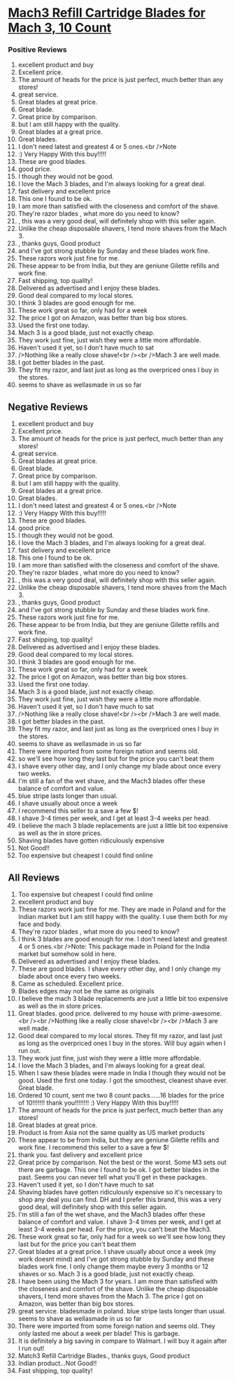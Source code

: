 # [Mach3 Refill Cartridge Blades for Mach 3, 10 Count](https://products.checkmycream.com/products/Mach3-Refill-Cartridge-Blades-for-Mach-3-10-Count.html)

### Positive Reviews

<ol>
      <li>excellent product and buy</li>
      <li>Excellent price.</li>
      <li>The amount of heads for the price is just perfect, much better than any stores!</li>
      <li>great service.</li>
      <li>Great blades at great price.</li>
      <li>Great blade.</li>
      <li>Great price by comparison.</li>
      <li>but I am still happy with the quality.</li>
      <li>Great blades at a great price.  </li>
      <li>Great blades.</li>
      <li>I don&#x27;t need latest and greatest 4 or 5 ones.&lt;br /&gt;Note</li>
      <li>:) Very Happy With this buy!!!!!</li>
      <li>These are good blades.  </li>
      <li>good price.</li>
      <li>I though they would not be good.  </li>
      <li>I love the Mach 3 blades, and I&#x27;m always looking for a great deal.</li>
      <li>fast delivery and excellent price</li>
      <li>This one I found to be ok.  </li>
      <li>I am more than satisfied with the closeness and comfort of the shave.</li>
      <li>They&#x27;re razor blades , what more do you need to know?</li>
      <li>, this was a very good deal, will definitely shop with this seller again.</li>
      <li>Unlike the cheap disposable shavers, I tend more shaves from the Mach 3.</li>
      <li>, thanks guys, Good product</li>
      <li>and I&#x27;ve got strong stubble by Sunday and these blades work fine.  </li>
      <li>These razors work just fine for me.</li>
      <li>These appear to be from India, but they are geniune Gilette refills and work fine.  </li>
      <li>Fast shipping, top quality!</li>
      <li>Delivered as advertised and I enjoy these blades.</li>
      <li>Good deal compared to my local stores.</li>
      <li>I think 3 blades are good enough for me.  </li>
      <li>These work great so far, only had for a week</li>
      <li>The price I got on Amazon, was better than big box stores.</li>
      <li>Used the first one today.  </li>
      <li>Mach 3 is a good blade, just not exactly cheap.</li>
      <li>They work just fine, just wish they were a little more affordable.</li>
      <li>Haven&#x27;t used it yet, so I don&#x27;t have much to sat</li>
      <li>/&gt;Nothing like a really close shave!&lt;br /&gt;&lt;br /&gt;Mach 3 are well made.</li>
      <li>I got better blades in the past.  </li>
      <li>They fit my razor, and last just as long as the overpriced ones I buy in the stores.  </li>
      <li>seems to shave as wellasmade in us so far</li>
</ol>


<h2>Negative Reviews</h2>
<ol>
<li> excellent product and buy</li>
<li> Excellent price.</li>
<li> The amount of heads for the price is just perfect, much better than any stores!</li>
<li> great service.</li>
<li> Great blades at great price.</li>
<li> Great blade.</li>
<li> Great price by comparison.</li>
<li> but I am still happy with the quality.</li>
<li> Great blades at a great price.  </li>
<li> Great blades.</li>
<li> I don&#x27;t need latest and greatest 4 or 5 ones.&lt;br /&gt;Note</li>
<li> :) Very Happy With this buy!!!!!</li>
<li> These are good blades.  </li>
<li> good price.</li>
<li> I though they would not be good.  </li>
<li> I love the Mach 3 blades, and I&#x27;m always looking for a great deal.</li>
<li> fast delivery and excellent price</li>
<li> This one I found to be ok.  </li>
<li> I am more than satisfied with the closeness and comfort of the shave.</li>
<li> They&#x27;re razor blades , what more do you need to know?</li>
<li> , this was a very good deal, will definitely shop with this seller again.</li>
<li> Unlike the cheap disposable shavers, I tend more shaves from the Mach 3.</li>
<li> , thanks guys, Good product</li>
<li> and I&#x27;ve got strong stubble by Sunday and these blades work fine.  </li>
<li> These razors work just fine for me.</li>
<li> These appear to be from India, but they are geniune Gilette refills and work fine.  </li>
<li> Fast shipping, top quality!</li>
<li> Delivered as advertised and I enjoy these blades.</li>
<li> Good deal compared to my local stores.</li>
<li> I think 3 blades are good enough for me.  </li>
<li> These work great so far, only had for a week</li>
<li> The price I got on Amazon, was better than big box stores.</li>
<li> Used the first one today.  </li>
<li> Mach 3 is a good blade, just not exactly cheap.</li>
<li> They work just fine, just wish they were a little more affordable.</li>
<li> Haven&#x27;t used it yet, so I don&#x27;t have much to sat</li>
<li> /&gt;Nothing like a really close shave!&lt;br /&gt;&lt;br /&gt;Mach 3 are well made.</li>
<li> I got better blades in the past.  </li>
<li> They fit my razor, and last just as long as the overpriced ones I buy in the stores.  </li>
<li> seems to shave as wellasmade in us so far</li>
<li> There were imported from some foreign nation and seems old.</li>
<li> so we&#x27;ll see how long they last but for the price you can&#x27;t beat them</li>
<li> I shave every other day, and I only change my blade about once every two weeks.</li>
<li> I&#x27;m still a fan of the wet shave, and the Mach3 blades offer these balance of comfort and value.</li>
<li> blue stripe lasts longer than usual.</li>
<li> I shave usually about once a week</li>
<li> I recommend this seller to a save a few $!</li>
<li> I shave 3-4 times per week, and I get at least 3-4 weeks per head.</li>
<li> I believe the mach 3 blade replacements are just a little bit too expensive as well as the in store prices.</li>
<li> Shaving blades have gotten ridiculously expensive</li>
<li> Not Good!!</li>
<li> Too expensive but cheapest I could find online</li>
</ol>

<h2>All Reviews</h2>

<ol>
    <li> Too expensive but cheapest I could find online</li>
    <li> excellent product and buy</li>
    <li> These razors work just fine for me. They are made in Poland and for the Indian market but I am still happy with the quality. I use them both for my face and body.</li>
    <li> They&#x27;re razor blades , what more do you need to know?</li>
    <li> I think 3 blades are good enough for me.  I don&#x27;t need latest and greatest 4 or 5 ones.&lt;br /&gt;Note: This package made in Poland for the India market but somehow sold in here.</li>
    <li> Delivered as advertised and I enjoy these blades.</li>
    <li> These are good blades.  I shave every other day, and I only change my blade about once every two weeks.</li>
    <li> Came as scheduled.  Excellent price.</li>
    <li> Blades edges may not be the same as originals</li>
    <li> I believe the mach 3 blade replacements are just a little bit too expensive as well as the in store prices.</li>
    <li> Great blades. good price. delivered to my house with prime-awesome.&lt;br /&gt;&lt;br /&gt;Nothing like a really close shave!&lt;br /&gt;&lt;br /&gt;Mach 3 are well made.</li>
    <li> Good deal compared to my local stores. They fit my razor, and last just as long as the overpriced ones I buy in the stores.  Will buy again when I run out.</li>
    <li> They work just fine, just wish they were a little more affordable.</li>
    <li> I love the Mach 3 blades, and I&#x27;m always looking for a great deal.</li>
    <li> When I saw these blades were made in India I though they would not be good.  Used the first one today.  I got the smoothest, cleanest shave ever.  Great blade.</li>
    <li> Ordered 10 count, sent me two 8 count packs......16 blades for the price of 10!!!!!!! thank you!!!!!!!! :) Very Happy With this buy!!!!!</li>
    <li> The amount of heads for the price is just perfect, much better than any stores!</li>
    <li> Great blades at great price.</li>
    <li> Product is from Asia not the same quality as US market products</li>
    <li> These appear to be from India, but they are geniune Gilette refills and work fine.  I recommend this seller to a save a few $!</li>
    <li> thank you. fast delivery and excellent price</li>
    <li> Great price by comparison. Not the best or the worst.  Some M3 sets out there are garbage.  This one I found to be ok.  I got better blades in the past.  Seems you can never tell what you&#x27;ll get in these packages.</li>
    <li> Haven&#x27;t used it yet, so I don&#x27;t have much to sat</li>
    <li> Shaving blades have gotten ridiculously expensive so it&#x27;s necessary to shop any deal you can find.  DH and I prefer this brand, this was a very good deal, will definitely shop with this seller again.</li>
    <li> I&#x27;m still a fan of the wet shave, and the Mach3 blades offer these balance of comfort and value. I shave 3-4 times per week, and I get at least 3-4 weeks per head. For the price, you can&#x27;t beat the Mach3.</li>
    <li> These work great so far, only had for a week so we&#x27;ll see how long they last but for the price you can&#x27;t beat them</li>
    <li> Great blades at a great price.  I shave usually about once a week (my work doesnt mind) and I&#x27;ve got strong stubble by Sunday and these blades work fine.  I only change them maybe every 3 months or 12 shaves or so.  Mach 3 is a good blade, just not exactly cheap.</li>
    <li> I have been using the Mach 3 for years. I am more than satisfied with the closeness and comfort of the shave. Unlike the cheap disposable shavers, I tend more shaves from the Mach 3. The price I got on Amazon, was better than big box stores.</li>
    <li> great service. bladesmade in  poland. blue stripe lasts longer than usual. seems to shave as wellasmade in us so far</li>
    <li> There were imported from some foreign nation and seems old. They only lasted me about a week per blade! This is garbage.</li>
    <li> It is definitely a big saving in compare to Walmart. I will buy it again after I run out!</li>
    <li> Match3 Refill Cartridge Blades., thanks guys, Good product</li>
    <li> Indian product...Not Good!!</li>
    <li> Fast shipping, top quality!</li>
</ol>




